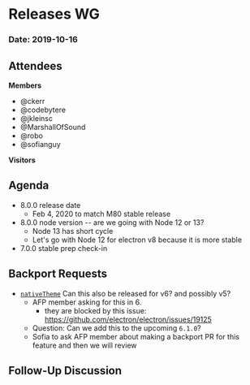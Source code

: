 # Releases WG

### Date: 2019-10-16

## Attendees

**Members**

* @ckerr
* @codebytere
* @jkleinsc
* @MarshallOfSound
* @robo
* @sofianguy


**Visitors**


## Agenda
* 8.0.0 release date
    * Feb 4, 2020 to match M80 stable release
* 8.0.0 node version -- are we going with Node 12 or 13?
    * Node 13 has short cycle
    * Let's go with Node 12 for electron v8 because it is more stable
* 7.0.0 stable prep check-in

## Backport Requests
* [`nativeTheme`](https://github.com/electron/electron/pull/19960) Can this also be released for v6? and possibly v5?
    * AFP member asking for this in 6.
        * they are blocked by this issue: https://github.com/electron/electron/issues/19125
    * Question: Can we add this to the upcoming `6.1.0`?
    * Sofia to ask AFP member about making a backport PR for this feature and then we will review


## Follow-Up Discussion

